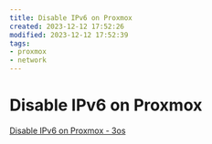 ```yaml
---
title: Disable IPv6 on Proxmox
created: 2023-12-12 17:52:26
modified: 2023-12-12 17:52:39
tags:
- proxmox
- network
---
```

# Disable IPv6 on Proxmox

[Disable IPv6 on Proxmox - 3os](https://3os.org/infrastructure/proxmox/network/disable-ipv6/) 
